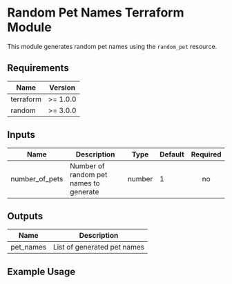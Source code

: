 # Random Pet Names Terraform Module

This module generates random pet names using the `random_pet` resource.

## Requirements

| Name | Version |
|------|---------|
| terraform | >= 1.0.0 |
| random | >= 3.0.0 |

## Inputs

| Name | Description | Type | Default | Required |
|------|-------------|------|---------|:--------:|
| number_of_pets | Number of random pet names to generate | number | 1 | no |

## Outputs

| Name | Description |
|------|-------------|
| pet_names | List of generated pet names |

## Example Usage 